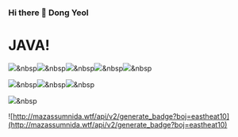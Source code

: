 ### Hi there 👋 Dong Yeol

# JAVA!

<!--
**eastheat10/eastheat10** is a ✨ _special_ ✨ repository because its `README.md` (this file) appears on your GitHub profile.

Here are some ideas to get you started:

- 🔭 I’m currently working on ...
- 🌱 I’m currently learning ...
- 👯 I’m looking to collaborate on ...
- 🤔 I’m looking for help with ...
- 💬 Ask me about ...
- 📫 How to reach me: ...
- 😄 Pronouns: ...
- ⚡ Fun fact: ...
-->



<img src="https://img.shields.io/badge/Java-3F8AA2?style=flat-square&logo=Java&logoColor=white"/></a>&nbsp<img src="https://img.shields.io/badge/HTML5-DE4E26?style=flat-square&logo=Html5&logoColor=white"/></a>&nbsp<img src="https://img.shields.io/badge/CSS3-2DA5D5?style=flat-square&logo=CSS3&logoColor=white"/></a>&nbsp<img src="https://img.shields.io/badge/Javscript-EED81A?style=flat-square&logo=Javascript&logoColor=white"/></a>&nbsp<img src="https://img.shields.io/badge/Python-3766AB?style=flat-square&logo=Python&logoColor=white"/></a>&nbsp



<img src="https://img.shields.io/badge/Spring-6CB33E?style=flat-square&logo=Spring&logoColor=ffffff"/></a>&nbsp<img src="https://img.shields.io/badge/Django-0B2E20?style=flat-square&logo=Django&logoColor=white"/></a>&nbsp<img src="https://img.shields.io/badge/Vue.js-3EB37F?style=flat-square&logo=Vue.js&logoColor=white"/></a>&nbsp



<img src="https://img.shields.io/badge/MySQL-035E85?style=flat-square&logo=MySQL&logoColor=white"/></a>&nbsp

![http://mazassumnida.wtf/api/v2/generate_badge?boj=eastheat10](http://mazassumnida.wtf/api/v2/generate_badge?boj=eastheat10)

